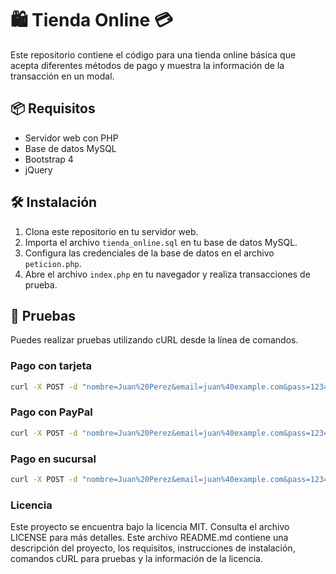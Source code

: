 # 🛍️ Tienda Online 💳

Este repositorio contiene el código para una tienda online básica que acepta diferentes métodos de pago y muestra la información de la transacción en un modal.

## 📦 Requisitos

- Servidor web con PHP
- Base de datos MySQL
- Bootstrap 4
- jQuery

## 🛠️ Instalación

1. Clona este repositorio en tu servidor web.
2. Importa el archivo `tienda_online.sql` en tu base de datos MySQL.
3. Configura las credenciales de la base de datos en el archivo `peticion.php`.
4. Abre el archivo `index.php` en tu navegador y realiza transacciones de prueba.

## 🧪 Pruebas

Puedes realizar pruebas utilizando cURL desde la línea de comandos.

### Pago con tarjeta

```sh
curl -X POST -d "nombre=Juan%20Perez&email=juan%40example.com&pass=12345&direccion_entrega=Calle%20123&estado=Aceptado&paymentMethod=tarjeta&total_carrito=100" http://localhost:12346/peticion.php
```

### Pago con PayPal

```sh
curl -X POST -d "nombre=Juan%20Perez&email=juan%40example.com&pass=12345&direccion_entrega=Calle%20123&estado=Aceptado&paymentMethod=paypal&total_carrito=100" http://localhost:12346/peticion.php

```

### Pago en sucursal

```sh
curl -X POST -d "nombre=Juan%20Perez&email=juan%40example.com&pass=12345&direccion_entrega=Calle%20123&estado=Aceptado&paymentMethod=sucursal&total_carrito=100" http://localhost:12346/peticion.php

```

### Licencia

Este proyecto se encuentra bajo la licencia MIT. Consulta el archivo LICENSE para más detalles.
Este archivo README.md contiene una descripción del proyecto, los requisitos, instrucciones de instalación, comandos cURL para pruebas y la información de la licencia.
